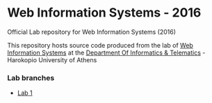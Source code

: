 # Web Information Systems - 2016
Official Lab repository for Web Information Systems (2016)

This repository hosts source code produced from the lab of [Web Information Systems](http://msc.dit.hua.gr/index.php/en/postgraduate-studies/phd-regulation-60/48-postgraduate-studies/courses1/440-2012-05-25-09-57-00242)
at the [Department Of Informatics & Telematics](http://www.dit.hua.gr/index.php/en/) - Harokopio University of Athens

### Lab branches
* [Lab 1](https://github.com/dithua/WIS-2016/tree/lab1)
